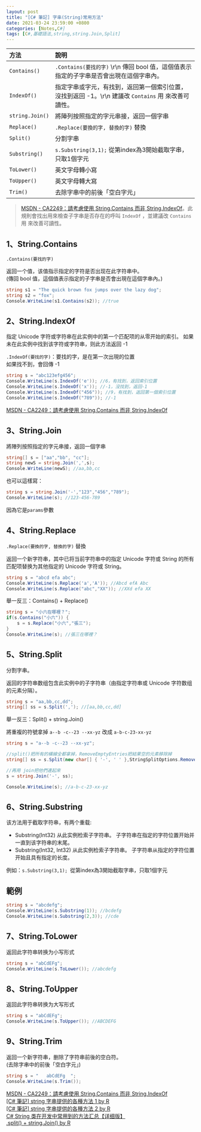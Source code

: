 ```yaml
---
layout: post
title: "[C# 筆記] 字串(String)常用方法"
date: 2021-03-24 23:59:00 +0800
categories: [Notes,C#]
tags: [C#,基礎語法,string,string.Join,Split]
---
```



| 方法      | 說明             | 
|:----------|:-----------------|
| `Contains()`| `.Contains(要找的字)` \r\n 傳回 bool 值，這個值表示指定的子字串是否會出現在這個字串內。|
| `IndexOf()`| 指定字串或字元，有找到，返回第一個索引位置，沒找到返回 -1。\r\n  建議改 `Contains` 用 來改善可讀性。|
| `string.Join()`| 將陣列按照指定的字元串接，返回一個字串|
| `Replace()` |`.Replace(要換的字, 替換的字)` 替換 |
| `Split()`|分割字串|
| `Substring()` |`s.Substring(3,1);` 從第index為3開始截取字串，只取1個字元|
| `ToLower()` | 英文字母轉小寫|
| `ToUpper()`| 英文字母轉大寫|
| `Trim()`| 去除字串中的前後「空白字元」|


> [MSDN - CA2249：請考慮使用 String.Contains 而非 String.IndexOf](https://learn.microsoft.com/zh-tw/dotnet/fundamentals/code-analysis/quality-rules/ca2249)。此規則會找出用來檢查子字串是否存在的呼叫 `IndexOf` ，並建議改 `Contains` 用 來改善可讀性。

## 1、String.Contains

`.Contains(要找的字)`       

返回一个值，该值指示指定的字符是否出现在此字符串中。        
(傳回 bool 值，這個值表示指定的子字串是否會出現在這個字串內。)

```c#
string s1 = "The quick brown fox jumps over the lazy dog";
string s2 = "fox";
Console.WriteLine(s1.Contains(s2)); //true
```

## 2、String.IndexOf

指定 Unicode 字符或字符串在此实例中的第一个匹配项的从零开始的索引。 如果未在此实例中找到该字符或字符串，则此方法返回 -1

`.IndexOf(要找的字)`：要找的字，是在第一次出現的位置        
如果找不到，會回傳 -1       

```c#
string s = "abc123efg456";
Console.WriteLine(s.IndexOf('e')); //6，有找到，返回索引位置
Console.WriteLine(s.IndexOf('x')); //-1，沒找到，返回-1
Console.WriteLine(s.IndexOf("456")); //9，有找到，返回第一個索引位置
Console.WriteLine(s.IndexOf("789")); //-1
```

[MSDN - CA2249：請考慮使用 String.Contains 而非 String.IndexOf](https://learn.microsoft.com/zh-tw/dotnet/fundamentals/code-analysis/quality-rules/ca2249)       


## 3、String.Join

將陣列按照指定的字元串接，返回一個字串

```c#
string[] s = ["aa","bb", "cc"];
string newS = string.Join(',',s);
Console.WriteLine(newS); //aa,bb,cc
```

也可以這樣寫：

```c#
string s = string.Join('-',"123","456","789");
Console.WriteLine(s); //123-456-789
```

因為它是`params`參數

## 4、String.Replace
`.Replace(要換的字, 替換的字)` 替換       

返回一个新字符串，其中已将当前字符串中的指定 Unicode 字符或 String 的所有匹配项替换为其他指定的 Unicode 字符或 String。

```c#
string s = "abcd efa abc";
Console.WriteLine(s.Replace('a','A')); //Abcd efA Abc
Console.WriteLine(s.Replace("abc","XX")); //XXd efa XX
```

舉一反三：Contains() + Replace()

```c#
string s = "小六在哪裡？";
if(s.Contains("小六")) {
    s = s.Replace("小六","張三");
}
Console.WriteLine(s); //張三在哪裡？
```

## 5、String.Split
分割字串。      

返回的字符串数组包含此实例中的子字符串（由指定字符串或 Unicode 字符数组的元素分隔）。

```c#
string s = "aa,bb,cc,dd";
string[] ss = s.Split(','); //[aa,bb,cc,dd]
```

舉一反三：Split() + string.Join()       

將重複的符號拿掉 `a--b -c--23 --xx-yz` 改成 `a-b-c-23-xx-yz`      

```c#
string s = "a--b -c--23 --xx-yz";

//split()把所有的橫線全都拿掉，RemoveEmptyEntries把結果空的元素移除掉
string[] ss = s.Split(new char[] { '-', ' ' },StringSplitOptions.RemoveEmptyEntries);

//再用 join把他們連起來
s = string.Join('-', ss);

Console.WriteLine(s); //a-b-c-23-xx-yz
```

## 6、String.Substring

该方法用于截取字符串，有两个重载:       
- Substring(Int32) 
从此实例检索子字符串。 子字符串在指定的字符位置开始并一直到该字符串的末尾。
- Substring(Int32, Int32) 
从此实例检索子字符串。 子字符串从指定的字符位置开始且具有指定的长度。


例如：`s.Substring(3,1); `從第index為3開始截取字串，只取1個字元

## 範例

```c#
string s = "abcdefg";
Console.WriteLine(s.Substring(1)); //bcdefg
Console.WriteLine(s.Substring(2,3)); //cde
```

## 7、String.ToLower
返回此字符串转换为小写形式

```c#
string s = "abCdEFg";
Console.WriteLine(s.ToLower()); //abcdefg
```

## 8、String.ToUpper

返回此字符串转换为大写形式

```c#
string s = "abCdEFg";
Console.WriteLine(s.ToUpper()); //ABCDEFG
```

## 9、String.Trim

返回一个新字符串，删除了字符串前後的空白符。        
(去除字串中的前後「空白字元」)

```c#
string s = "   abCdEFg  ";
Console.WriteLine(s.Trim()); 
```

[MSDN - CA2249：請考慮使用 String.Contains 而非 String.IndexOf](https://learn.microsoft.com/zh-tw/dotnet/fundamentals/code-analysis/quality-rules/ca2249)       
[[C# 筆記] string 字串提供的各種方法 1 by R](https://riivalin.github.io/posts/2011/01/string3/)     
[[C# 筆記] string 字串提供的各種方法 2 by R](https://riivalin.github.io/posts/2011/01/string4/)     
[C# String 类在开发中常用到的方法汇总【详细版】](https://www.cnblogs.com/qingheshiguang/p/17965543)     
[.split() + string.Join()   by R](https://riivalin.github.io/posts/2011/03/string-review-end/)